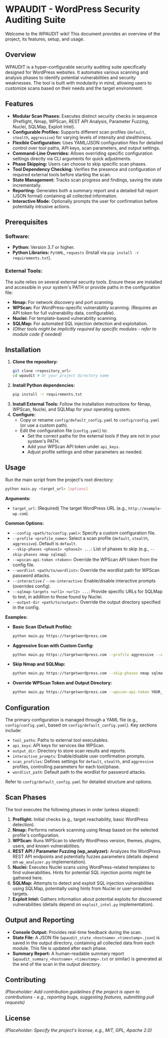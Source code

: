 # WPAUDIT - WordPress Security Auditing Suite

Welcome to the WPAUDIT wiki! This document provides an overview of the project, its features, setup, and usage.

## Overview

WPAUDIT is a hyper-configurable security auditing suite specifically designed for WordPress websites. It automates various scanning and analysis phases to identify potential vulnerabilities and security weaknesses. The tool is built with modularity in mind, allowing users to customize scans based on their needs and the target environment.

## Features

*   **Modular Scan Phases:** Executes distinct security checks in sequence (Preflight, Nmap, WPScan, REST API Analysis, Parameter Fuzzing, Nuclei, SQLMap, Exploit Intel).
*   **Configurable Profiles:** Supports different scan profiles (`default`, `stealth`, `aggressive`) for varying levels of intensity and stealthiness.
*   **Flexible Configuration:** Uses YAML/JSON configuration files for detailed control over tool paths, API keys, scan parameters, and output settings.
*   **Command-Line Overrides:** Allows overriding specific configuration settings directly via CLI arguments for quick adjustments.
*   **Phase Skipping:** Users can choose to skip specific scan phases.
*   **Tool Dependency Checking:** Verifies the presence and configuration of required external tools before starting the scan.
*   **State Management:** Tracks scan progress and findings, saving the state incrementally.
*   **Reporting:** Generates both a summary report and a detailed full report (JSON format) containing all collected information.
*   **Interactive Mode:** Optionally prompts the user for confirmation before potentially intrusive actions.

## Prerequisites

### Software:
*   **Python:** Version 3.7 or higher.
*   **Python Libraries:** `PyYAML`, `requests` (Install via `pip install -r requirements.txt`).

### External Tools:
The suite relies on several external security tools. Ensure these are installed and accessible in your system's PATH or provide paths in the configuration file:
*   **Nmap:** For network discovery and port scanning.
*   **WPScan:** For WordPress-specific vulnerability scanning. (Requires an API token for full vulnerability data, configurable).
*   **Nuclei:** For template-based vulnerability scanning.
*   **SQLMap:** For automated SQL injection detection and exploitation.
*   *(Other tools might be implicitly required by specific modules - refer to module code if needed)*

## Installation

1.  **Clone the repository:**
    ```bash
    git clone <repository_url>
    cd wpaudit # Or your project directory name
    ```
2.  **Install Python dependencies:**
    ```bash
    pip install -r requirements.txt
    ```
3.  **Install External Tools:** Follow the installation instructions for Nmap, WPScan, Nuclei, and SQLMap for your operating system.
4.  **Configure:**
    *   Copy or rename `config/default_config.yaml` to `config/config.yaml` (or use a custom path).
    *   Edit the configuration file (`config.yaml`) to:
        *   Set the correct paths for the external tools if they are not in your system's PATH.
        *   Add your WPScan API token under `api_keys`.
        *   Adjust profile settings and other parameters as needed.

## Usage

Run the main script from the project's root directory:

```bash
python main.py <target_url> [options]
```

**Arguments:**

*   `target_url`: (Required) The target WordPress URL (e.g., `http://example-wp.com`).

**Common Options:**

*   `--config <path/to/config.yaml>`: Specify a custom configuration file.
*   `--profile <profile_name>`: Select a scan profile (`default`, `stealth`, `aggressive`). Default is `default`.
*   `--skip-phases <phase1> <phase2> ...`: List of phases to skip (e.g., `--skip-phases nmap sqlmap`).
*   `--wpscan-api-token <token>`: Override the WPScan API token from the config file.
*   `--wordlist <path/to/wordlist>`: Override the wordlist path for WPScan password attacks.
*   `--interactive` / `--no-interactive`: Enable/disable interactive prompts (overrides config).
*   `--sqlmap-targets <url1> <url2> ...`: Provide specific URLs for SQLMap to test, in addition to those found by Nuclei.
*   `--output-dir <path/to/output>`: Override the output directory specified in the config.

**Examples:**

*   **Basic Scan (Default Profile):**
    ```bash
    python main.py https://targetwordpress.com
    ```
*   **Aggressive Scan with Custom Config:**
    ```bash
    python main.py https://targetwordpress.com --profile aggressive --config config/my_aggressive_scan.yaml
    ```
*   **Skip Nmap and SQLMap:**
    ```bash
    python main.py https://targetwordpress.com --skip-phases nmap sqlmap
    ```
*   **Override WPScan Token and Output Directory:**
    ```bash
    python main.py https://targetwordpress.com --wpscan-api-token YOUR_TOKEN --output-dir /tmp/scan_results
    ```

## Configuration

The primary configuration is managed through a YAML file (e.g., `config/config.yaml`, based on `config/default_config.yaml`). Key sections include:
*   `tool_paths`: Paths to external tool executables.
*   `api_keys`: API keys for services like WPScan.
*   `output_dir`: Directory to store scan results and reports.
*   `interactive_prompts`: Enable/disable user confirmation prompts.
*   `scan_profiles`: Defines settings for `default`, `stealth`, and `aggressive` profiles, controlling parameters for each tool/phase.
*   `wordlist_path`: Default path to the wordlist for password attacks.

Refer to `config/default_config.yaml` for detailed structure and options.

## Scan Phases

The tool executes the following phases in order (unless skipped):

1.  **Preflight:** Initial checks (e.g., target reachability, basic WordPress detection).
2.  **Nmap:** Performs network scanning using Nmap based on the selected profile's configuration.
3.  **WPScan:** Runs WPScan to identify WordPress version, themes, plugins, users, and known vulnerabilities.
4.  **REST API / Parameter Fuzzing (wp_analyzer):** Analyzes the WordPress REST API endpoints and potentially fuzzes parameters (details depend on `wp_analyzer.py` implementation).
5.  **Nuclei:** Executes Nuclei scans using WordPress-related templates to find vulnerabilities. Hints for potential SQL injection points might be gathered here.
6.  **SQLMap:** Attempts to detect and exploit SQL injection vulnerabilities using SQLMap, potentially using hints from Nuclei or user-provided targets.
7.  **Exploit Intel:** Gathers information about potential exploits for discovered vulnerabilities (details depend on `exploit_intel.py` implementation).

## Output and Reporting

*   **Console Output:** Provides real-time feedback during the scan.
*   **State File:** A JSON file (`wpaudit_state_<hostname>_<timestamp>.json`) is saved in the output directory, containing all collected data from each module. This file is updated after each phase.
*   **Summary Report:** A human-readable summary report (`wpaudit_summary_<hostname>_<timestamp>.txt` or similar) is generated at the end of the scan in the output directory.

## Contributing

*(Placeholder: Add contribution guidelines if the project is open to contributions - e.g., reporting bugs, suggesting features, submitting pull requests)*

## License

*(Placeholder: Specify the project's license, e.g., MIT, GPL, Apache 2.0)*
